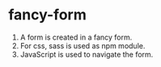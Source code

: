 # fancy-form

1. A form is created in a fancy form.
2. For css, sass is used as npm module.
3. JavaScript is used to navigate the form.
